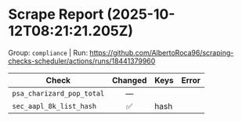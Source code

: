 # Scrape Report (2025-10-12T08:21:21.205Z)

Group: `compliance`  |  Run: https://github.com/AlbertoRoca96/scraping-checks-scheduler/actions/runs/18441379960

| Check | Changed | Keys | Error |
|---|:---:|:--|:--|
| `psa_charizard_pop_total` | — |  |  |
| `sec_aapl_8k_list_hash` | ✅ | hash |  |

